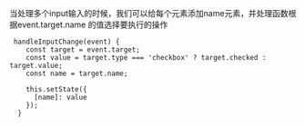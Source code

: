 当处理多个input输入的时候，我们可以给每个元素添加name元素，并处理函数根据event.target.name 的值选择要执行的操作

```
 handleInputChange(event) {
    const target = event.target;
    const value = target.type === 'checkbox' ? target.checked : target.value;
    const name = target.name;

    this.setState({
      [name]: value
    });
  }
```